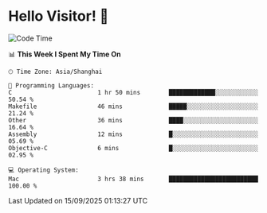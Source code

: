 # Hello Visitor! 👋

<!--START_SECTION:waka-->
![Code Time](http://img.shields.io/badge/Code%20Time-449%20hrs%2024%20mins-blue)

📊 **This Week I Spent My Time On** 

```text
🕑︎ Time Zone: Asia/Shanghai

💬 Programming Languages: 
C                        1 hr 50 mins        █████████████░░░░░░░░░░░░   50.54 % 
Makefile                 46 mins             █████░░░░░░░░░░░░░░░░░░░░   21.24 % 
Other                    36 mins             ████░░░░░░░░░░░░░░░░░░░░░   16.64 % 
Assembly                 12 mins             █░░░░░░░░░░░░░░░░░░░░░░░░   05.69 % 
Objective-C              6 mins              █░░░░░░░░░░░░░░░░░░░░░░░░   02.95 % 

💻 Operating System: 
Mac                      3 hrs 38 mins       █████████████████████████   100.00 % 
```


 Last Updated on 15/09/2025 01:13:27 UTC
<!--END_SECTION:waka-->
